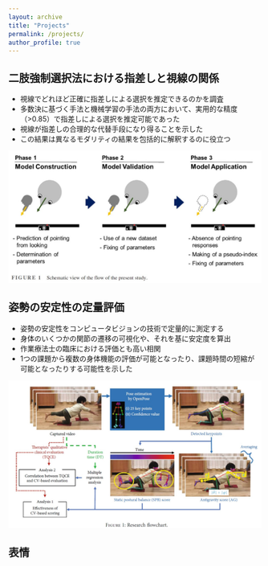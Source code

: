 ```yaml
---
layout: archive
title: "Projects"
permalink: /projects/
author_profile: true
---
```


## 二肢強制選択法における指差しと視線の関係  
* 視線でどれほど正確に指差しによる選択を推定できるのかを調査
* 多数決に基づく手法と機械学習の手法の両方において、実用的な精度（>0.85）で指差しによる選択を推定可能であった
* 視線が指差しの合理的な代替手段になり得ることを示した
* この結果は異なるモダリティの結果を包括的に解釈するのに役立つ

<img src="../images/proj_2AFC.jpg" title="Posture Evaluation" width="700">

<br>

## 姿勢の安定性の定量評価  
* 姿勢の安定性をコンピュータビジョンの技術で定量的に測定する  
* 身体のいくつかの関節の遷移の可視化や、それを基に安定度を算出
* 作業療法士の臨床における評価とも高い相関
* 1つの課題から複数の身体機能の評価が可能となったり、課題時間の短縮が可能となったりする可能性を示した

<img src="../images/proj_posture_eval.jpg" title="Posture Evaluation" width="700">

<br>

## 表情
